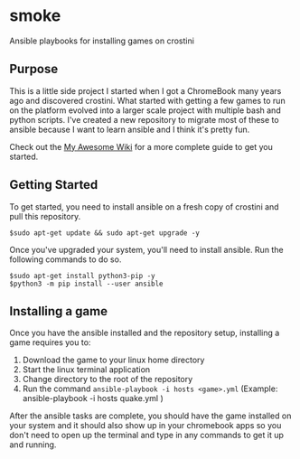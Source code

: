 # smoke
Ansible playbooks for installing games on crostini

## Purpose
This is a little side project I started when I got a ChromeBook many years ago and discovered crostini. What started with getting a few games to run on the platform evolved into a larger scale project with multiple bash and python scripts.  I've created a new repository to migrate most of these to ansible because I want to learn ansible and I think it's pretty fun.

Check out the [My Awesome Wiki](../../wiki) for a more complete guide to get you started.

## Getting Started

To get started, you need to install ansible on a fresh copy of crostini and pull this repository.  

    $sudo apt-get update && sudo apt-get upgrade -y

Once you've upgraded your system, you'll need to install ansible.  Run the following commands to do so.

    $sudo apt-get install python3-pip -y 
    $python3 -m pip install --user ansible

## Installing a game

Once you have the ansible installed and the repository setup, installing a game requires you to:
1. Download the game to your linux home directory
2. Start the linux terminal application
3. Change directory to the root of the repository
4. Run the command `ansible-playbook -i hosts <game>.yml`
    (Example: ansible-playbook -i hosts quake.yml )

After the ansible tasks are complete, you should have the game installed on your system and it should also show up in your chromebook apps so you don't need to open up the terminal and type in any commands to get it up and running.
